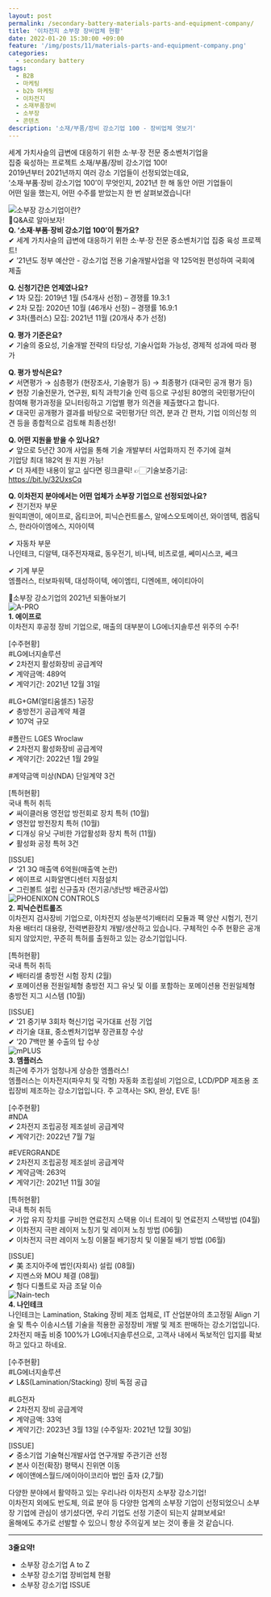 ```yaml
---
layout: post
permalink: /secondary-battery-materials-parts-and-equipment-company/
title: '이차전지 소부장 장비업체 현황'
date: 2022-01-20 15:30:00 +09:00
feature: '/img/posts/11/materials-parts-and-equipment-company.png'
categories:
  - secondary battery
tags:
  - B2B
  - 마케팅
  - b2b 마케팅
  - 이차전지
  - 소재부품장비
  - 소부장
  - 콘텐츠
description: '소재/부품/장비 강소기업 100 - 장비업체 엿보기'   
---
```

세계 가치사슬의 급변에 대응하기 위한 소·부·장 전문 중소벤처기업을    
집중 육성하는 프로젝트 소재/부품/장비 강소기업 100!    
2019년부터 2021년까지 여러 강소 기업들이 선정되었는데요,    
‘소재·부품·장비 강소기업 100’이 무엇인지, 2021년 한 해 동안 어떤 기업들이   
어떤 일을 했는지, 어떤 수주를 받았는지 한 번 살펴보겠습니다!   

![소부장 강소기업이란?](/img/posts/11/findout-materials-parts-and-equipment-company.png)   
🤔Q&A로 알아보자!   
**Q. ‘소재·부품·장비 강소기업 100’이 뭔가요?**   
✔ 세계 가치사슬의 급변에 대응하기 위한 소·부·장 전문 중소벤처기업 집중 육성 프로젝트!   
✔ ’21년도 정부 예산안 - 강소기업 전용 기술개발사업을 약 125억원 편성하여 국회에 제출   

**Q. 신청기간은 언제였나요?**   
✔ 1차 모집: 2019년 1월 (54개사 선정) – 경쟁률 19.3:1   
✔ 2차 모집: 2020년 10월 (46개사 선정) – 경쟁률 16.9:1   
✔ 3차(플러스) 모집: 2021년 11월 (20개사 추가 선정)   

**Q. 평가 기준은요?**   
✔ 기술의 중요성, 기술개발 전략의 타당성, 기술사업화 가능성, 경제적 성과에 따라 평가    

**Q. 평가 방식은요?**   
✔ 서면평가 → 심층평가 (현장조사, 기술평가 등) → 최종평가 (대국민 공개 평가 등)   
✔ 현장 기술전문가, 연구원, 퇴직 과학기술 인력 등으로 구성된 80명의 국민평가단이 참여해 평가과정을 모니터링하고 기업별 평가 의견을 제출했다고 합니다.   
✔ 대국민 공개평가 결과를 바탕으로 국민평가단 의견, 분과 간 편차, 기업 이의신청 의견 등을 종합적으로 검토해 최종선정!   

**Q. 어떤 지원을 받을 수 있나요?**   
✔ 앞으로 5년간 30개 사업을 통해 기술 개발부터 사업화까지 전 주기에 걸쳐    
기업당 최대 182억 원 지원 가능!    
✔ 더 자세한 내용이 알고 싶다면 링크클릭! 👉🏻기술보증기금: <https://bit.ly/32UxsCq>    

**Q. 이차전지 분야에서는 어떤 업체가 소부장 기업으로 선정되었나요?**   
✔ 전기전자 부문   
원익피앤이, 에이프로, 옵티코어, 피닉슨컨트롤스, 알에스오토메이션, 와이엠텍, 켐옵틱스, 한라아이엠에스, 지아이텍   

✔ 자동차 부문   
나인테크, 디알텍, 대주전자재료, 동우전기, 비나텍, 비츠로셀, 쎄미시스코, 쎄크   

✔ 기계 부문   
엠플러스, 터보파워텍, 대성하이텍, 에이엠티, 디엔에프, 에이티아이   

🐾소부장 강소기업의 2021년 되돌아보기   
![A-PRO](/img/posts/11/a-pro-logo.jpg)   
**1. 에이프로**   
이차전지 후공정 장비 기업으로, 매출의 대부분이 LG에너지솔루션 위주의 수주!   

[수주현황]   
#LG에너지솔루션    
✔ 2차전지 활성화장비 공급계약   
✔ 계약금액: 489억   
✔ 계약기간: 2021년 12월 31일   

#LG+GM(얼티움셀즈) 1공장   
✔ 충방전기 공급계약 체결   
✔ 107억 규모   

#폴란드 LGES Wroclaw   
✔ 2차전지 활성화장비 공급계약   
✔ 계약기간: 2022년 1월 29일   

#계약금액 미상(NDA) 단일계약 3건   

[특허현황]   
국내 특허 취득   
✔ 싸이클러용 영전압 방전회로 장치 특허 (10월)   
✔ 영전압 방전장치 특허 (10월)   
✔ 디개싱 유닛 구비한 가압활성화 장치 특허 (11월)   
✔ 활성화 공정 특허 3건   

[ISSUE]   
✔ ‘21 3Q 매출액 6억원(매출액 논란)   
✔ 에이프로 시화알앤디센터 지점설치   
✔ 그린볼트 설립 신규출자 (전기공/냉난방 배관공사업)   
![PHOENIXON CONTROLS](/img/posts/11/phoenixon-controls-logo.png)   
**2. 피닉슨컨트롤즈**   
이차전지 검사장비 기업으로, 이차전지 성능분석기배터리 모듈과 팩 양산 시험기, 전기차용 배터리 대용량, 전력변환장치 개발/생산하고 있습니다. 구체적인 수주 현황은 공개되지 않았지만, 꾸준히 특허를 출원하고 있는 강소기업입니다.   

[특허현황]   
국내 특허 취득   
✔ 배터리셀 충방전 시험 장치 (2월)   
✔ 포메이션용 전원일체형 충방전 지그 유닛 및 이를 포함하는 포메이션용 전원일체형 충방전 지그 시스템 (10월)   

[ISSUE]   
✔ ’21 중기부 3회차 혁신기업 국가대표 선정 기업   
✔ 라기술 대표, 중소벤처기업부 장관표창 수상   
✔ ’20 7백만 불 수출의 탑 수상   
![mPLUS](/img/posts/11/mPLUS-logo.png)   
**3. 엠플러스**   
최근에 주가가 엄청나게 상승한 엠플러스!    
엠플러스는 이차전지(파우치 및 각형) 자동화 조립설비 기업으로, LCD/PDP 제조용 조립장비 제조하는 강소기업입니다. 주 고객사는 SKI, 완샹, EVE 등!   

[수주현황]   
#NDA   
✔ 2차전지 조립공정 제조설비 공급계약    
✔ 계약기간: 2022년 7월 7일   

#EVERGRANDE   
✔ 2차전지 조립공정 제조설비 공급계약   
✔ 계약금액: 263억   
✔ 계약기간: 2021년 11월 30일   

[특허현황]    
국내 특허 취득   
✔ 가압 유지 장치를 구비한 연료전지 스택용 이너 트레이 및 연료전지 스택방법 (04월)   
✔ 이차전지 극판 레이저 노칭기 및 레이저 노칭 방법 (06월)   
✔ 이차전지 극판 레이저 노칭 이물질 배기장치 및 이물질 배기 방법 (06월)   

[ISSUE]   
✔ 美 조지아주에 법인(자회사) 설립 (08월)   
✔ 지멘스와 MOU 체결 (08월)   
✔ 헝다 디폴트로 자금 조달 이슈   
![Nain-tech](/img/posts/11/Nain-tech-logo.png)   
**4. 나인테크**   
나인테크는 Lamination, Staking 장비 제조 업체로, IT 산업분야의 초고정밀 Align 기술 및 특수 이송시스템 기술을 적용한 공정장비 개발 및 제조 판매하는 강소기업입니다.    
2차전지 매출 비중 100%가 LG에너지솔루션으로, 고객사 내에서 독보적인 입지를 확보하고 있다고 하네요.   

[수주현황]   
#LG에너지솔루션   
✔ L&S(Lamination/Stacking) 장비 독점 공급   

#LG전자   
✔ 2차전지 장비 공급계약   
✔ 계약금액: 33억   
✔ 계약기간: 2023년 3월 13일 (수주일자: 2021년 12월 30일)   

[ISSUE]     
✔ 중소기업 기술혁신개발사업 연구개발 주관기관 선정   
✔ 본사 이전(확장) 평택시 진위면 이동   
✔ 에이앤에스월드/에이아이코리아 법인 출자 (2,7월)   

다양한 분야에서 활약하고 있는 우리나라 이차전지 소부장 강소기업!   
이차전지 외에도 반도체, 의료 분야 등 다양한 업계의 소부장 기업이 선정되었으니 소부장 기업에 관심이 생기셨다면, 우리 기업도 선정 기준이 되는지 살펴보세요!   
올해에도 추가로 선발할 수 있으니 항상 주의깊게 보는 것이 좋을 것 같습니다.   

--------------------------------------------------------   

**3줄요약!**   
+ 소부장 강소기업 A to Z   
+ 소부장 강소기업 장비업체 현황   
+ 소부장 강소기업 ISSUE   
